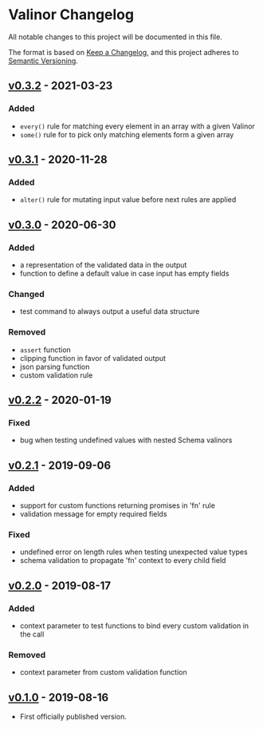 # Valinor Changelog

All notable changes to this project will be documented in this file.

The format is based on [Keep a Changelog](https://keepachangelog.com/en/1.0.0/),
and this project adheres to [Semantic Versioning](https://semver.org/spec/v2.0.0.html).

## [v0.3.2] - 2021-03-23

### Added
- `every()` rule for matching every element in an array with a given Valinor
- `some()` rule for to pick only matching elements form a given array

## [v0.3.1] - 2020-11-28

### Added
- `alter()` rule for mutating input value before next rules are applied

## [v0.3.0] - 2020-06-30

### Added
- a representation of the validated data in the output
- function to define a default value in case input has empty fields

### Changed
- test command to always output a useful data structure

### Removed
- `assert` function
- clipping function in favor of validated output
- json parsing function
- custom validation rule

## [v0.2.2] - 2020-01-19

### Fixed
- bug when testing undefined values with nested Schema valinors

## [v0.2.1] - 2019-09-06

### Added
- support for custom functions returning promises in 'fn' rule
- validation message for empty required fields

### Fixed
- undefined error on length rules when testing unexpected value types
- schema validation to propagate 'fn' context to every child field

## [v0.2.0] - 2019-08-17

### Added
- context parameter to test functions to bind every custom validation in the call

### Removed
- context parameter from custom validation function

## [v0.1.0] - 2019-08-16
- First officially published version.

[v0.1.0]: https://gitlab.com/GCSBOSS/valinor/-/tags/v0.1.0
[v0.2.0]: https://gitlab.com/GCSBOSS/valinor/-/tags/v0.2.0
[v0.2.1]: https://gitlab.com/GCSBOSS/valinor/-/tags/v0.2.1
[v0.2.2]: https://gitlab.com/GCSBOSS/valinor/-/tags/v0.2.2
[v0.3.0]: https://gitlab.com/GCSBOSS/valinor/-/tags/v0.3.0
[v0.3.1]: https://gitlab.com/GCSBOSS/valinor/-/tags/v0.3.1
[v0.3.2]: https://gitlab.com/GCSBOSS/valinor/-/tags/v0.3.2

